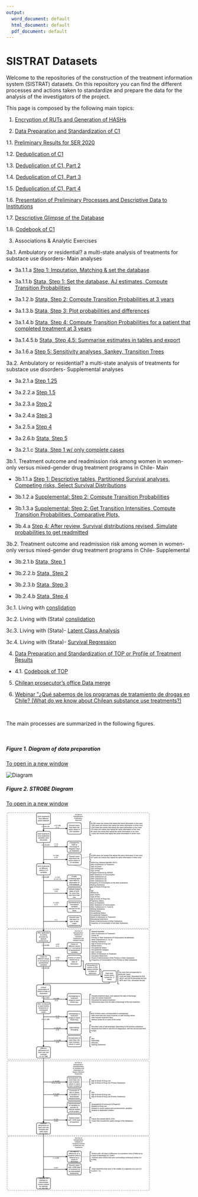 ```yaml
---
output:
  word_document: default
  html_document: default
  pdf_document: default
---
```

# SISTRAT Datasets

Welcome to the repositories of the construction of the treatment information system (SISTRAT) datasets. On this repository you can find the different processes and actions taken to standardize and prepare the data for the analysis of the investigators of the project.

This page is composed by the following main topics:

1. [Encryption of RUTs and Generation of HASHs](Encript.html)

2. [Data Preparation and Standardization of C1](Data_prep_C1) 

  1.1. [Preliminary Results for SER 2020](SER_Stata.html)
  
  1.2. [Deduplication of C1](Duplicates)
  
  1.3. [Deduplication of C1, Part 2](Duplicates2)
  
  1.4. [Deduplication of C1, Part 3](Duplicates3)
  
  1.5. [Deduplication of C1, Part 4](Duplicates4)
  
  1.6. [Presentation of Preliminary Processes and Descriptive Data to Institutions](Presentación2)
  
  1.7. [Descriptive Glimpse of the Database](Desc)
  
  1.8. [Codebook of C1](codebook)

3. Associations & Analytic Exercises

  3a.1. Ambulatory or residential? a multi-state analysis of treatments for substace use disorders- Main analyses

  * 3a.1.1.a [Step 1: Imputation, Matching & set the database](Matching_Process1_APR_22)
  
  * 3a.1.1.b [Stata, Step 1: Set the database, AJ estimates, Compute Transition Probabilities](Matching_Process1_stata_APR_22)

  * 3a.1.2.b [Stata, Step 2: Compute Transition Probabilities at 3 years](Matching_Process2_stata_APR_22)

  * 3a.1.3.b [Stata, Step 3: Plot probabilities and differences](Matching_Process3_stata_APR_22)

  * 3a.1.4.b [Stata, Step 4: Compute Transition Probabilities for a patient that completed treatment at 3 years](Matching_Process4_stata_APR_22)

  * 3a.1.4.5.b [Stata, Step 4.5: Summarise estimates in tables and export](Matching_Process4_5_stata_APR_22)
  
  * 3a.1.6.a [Step 5: Sensitivity analyses, Sankey, Transition Trees](Matching_Process5_APR_22) 
  
  3a.2. Ambulatory or residential? a multi-state analysis of treatments for substace use disorders- Supplemental analyses
  
  * 3a.2.1.a [Step 1.25](Matching_Process1_25_APR_22)
      
  * 3a.2.2.a [Step 1.5](Matching_Process15_APR_22)

  * 3a.2.3.a [Step 2](Matching_Process2_APR_22)

  * 3a.2.4.a [Step 3](Matching_Process3_APR_22)

  * 3a.2.5.a [Step 4](Matching_Process4_APR_22)

  * 3a.2.6.b [Stata, Step 5](Matching_Process5_stata_APR_22)

  * 3a.2.1.c [Stata, Step 1 w/ only complete cases](Matching_Process1_stata_APR_22_cc)

  3b.1. Treatment outcome and readmission risk among women in women-only versus mixed-gender drug treatment programs in Chile- Main

  * 3b.1.1.a [Step 1: Descriptive tables, Partitioned Survival analyses, Competing risks, Select Survival Distributions](Proyecto_carla3)

  * 3b.1.2.a [Supplemental: Step 2: Compute Transition Probabilities](Proyecto_carla32)

  * 3b.1.3.a [Supplemental: Step 2: Get Transition Intensities, Compute Transition Probabilities, Comparative Plots, ](Proyecto_carla33)

  * 3b.4.a [Step 4: After review, Survival distributions revised, Simulate probabilities to get readmitted](Proyecto_carla34)

  3b.2. Treatment outcome and readmission risk among women in women-only versus mixed-gender drug treatment programs in Chile- Supplemental

  * 3b.2.1.b [Stata, Step 1](Proyecto_carla1_stata_JUN_21)
  
  * 3b.2.2.b [Stata, Step 2](Proyecto_carla2_stata_JUN_21)
  
  * 3b.2.3.b [Stata, Step 3](Proyecto_carla3_stata_JUN_21)
  
  * 3b.2.4.b [Stata, Step 4](Proyecto_carla4_stata_JUN_21)
  
  3c.1. Living with [conslidation](analisis_joel2)
  
  3c.2. Living with (Stata) [conslidation](analisis_joel_oct_2021_stata1)
  
  3c.3. Living with (Stata)- [Latent Class Analysis](analisis_joel_oct_2021_stata2)
  
  3c.4. Living with (Stata)- [Survival Regression](analisis_joel_oct_2021_stata3)

  
4. [Data Preparation and Standardization of TOP or Profile of Treatment Results](Data_prep_TOP)

  * 4.1. [Codebook of TOP](codebook_TOP)

5. [Chilean prosecutor’s office Data merge](Fiscalia_merge)

6. [Webinar "¿Qué sabemos de los programas de tratamiento de drogas en Chile? (What do we know about Chilean substance use treatments?)](https://youtu.be/xuROIbzEw5I)

<br>

The main processes are summarized in the following figures.

<br>

##### Figure 1. Diagram of data preparation
<a href="https://fondecytacc.github.io/SUD_health_Chile.github.io/Figures/RUT_Administraci%C3%B3n.svg" target="_blank">To open in a new window</a>

![Diagram](Figures/RUT_Administración.svg) 

##### Figure 2. STROBE Diagram
<a href="https://fondecytacc.github.io/SUD_health_Chile.github.io/Figures/Diagram_STROBE.svg" target="_blank">To open in a new window</a>

![STROBE](Figures/Diagram_STROBE.svg)